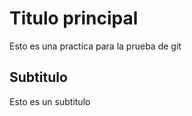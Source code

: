 # Titulo principal
Esto es una practica para la  prueba de git


## Subtitulo

Esto es un subtitulo





